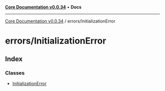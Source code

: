 [**Core Documentation v0.0.34**](../../README.md) • **Docs**

***

[Core Documentation v0.0.34](../../modules.md) / errors/InitializationError

# errors/InitializationError

## Index

### Classes

- [InitializationError](classes/InitializationError.md)
